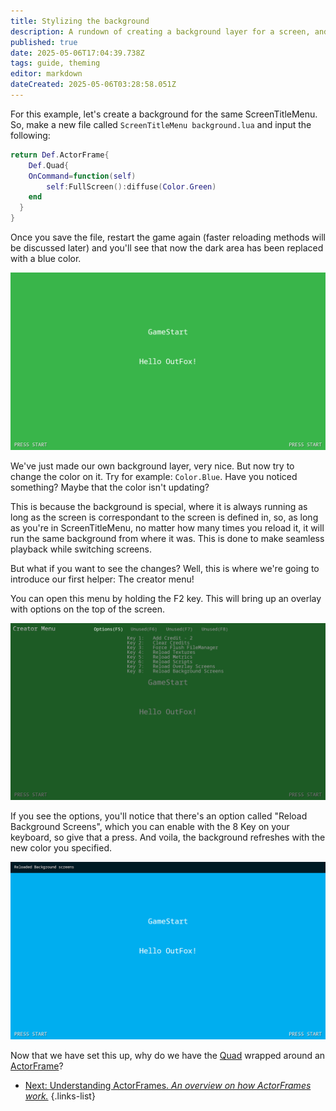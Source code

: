 ```yaml
---
title: Stylizing the background
description: A rundown of creating a background layer for a screen, and seeing the loading rules for this layer in particular.
published: true
date: 2025-05-06T17:04:39.738Z
tags: guide, theming
editor: markdown
dateCreated: 2025-05-06T03:28:58.051Z
---
```


For this example, let's create a background for the same ScreenTitleMenu. So, make a new file called `ScreenTitleMenu background.lua` and input the following:

```lua
return Def.ActorFrame{
	Def.Quad{
  	OnCommand=function(self)
    	self:FullScreen():diffuse(Color.Green)
    end
  }
}
``` 

Once you save the file, restart the game again (faster reloading methods will be discussed later) and you'll see that now the dark area has been replaced with a blue color.

![backgroundactor-colorone.png](/dev/theming/backgroundactor-colorone.png)

We've just made our own background layer, very nice. But now try to change the color on it. Try for example: `Color.Blue`. Have you noticed something? Maybe that the color isn't updating?

This is because the background is special, where it is always running as long as the screen is correspondant to the screen is defined in, so, as long as you're in ScreenTitleMenu, no matter how many times you reload it, it will run the same background from where it was. This is done to make seamless playback while switching screens.

But what if you want to see the changes? Well, this is where we're going to introduce our first helper: The creator menu!

You can open this menu by holding the F2 key. This will bring up an overlay with options on the top of the screen.

![backgroundactor-creatormenu.png](/dev/theming/backgroundactor-creatormenu.png)

If you see the options, you'll notice that there's an option called "Reload Background Screens", which you can enable with the 8 Key on your keyboard, so give that a press. And voila, the background refreshes with the new color you specified.

![backgroundactor-colortwo.png](/dev/theming/backgroundactor-colortwo.png)

Now that we have set this up, why do we have the [Quad](/en/dev/actors/actortypes/quad) wrapped around an [ActorFrame](/en/dev/actors/actortypes/actorframe)?

- [Next: Understanding ActorFrames. *An overview on how ActorFrames work.*](/en/dev/theming/stylebackground)
{.links-list}